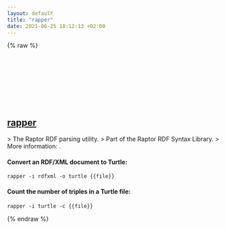 ```yaml
---
layout: default
title: "rapper"
date: 2021-06-25 18:12:13 +02:00
---
```

{% raw %}
<h2 id="rapper">
  <a href="/en/common/rapper.html">rapper</a> <a href="#rapper"><svg class="icon">
    <use href="/assets/images/unicode_sprite.svg#link" />
  </svg></a>
</h2>
> The Raptor RDF parsing utility.
> Part of the Raptor RDF Syntax Library.
> More information: <http://librdf.org/raptor/rapper.html>.

#### Convert an RDF/XML document to Turtle:
```shell
rapper -i rdfxml -o turtle {{file}}
```
#### Count the number of triples in a Turtle file:
```shell
rapper -i turtle -c {{file}}
```
{% endraw %}